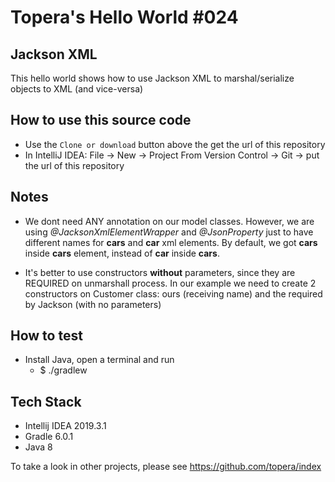 # Topera's Hello World #024
## Jackson XML 
This hello world shows how to use Jackson XML to marshal/serialize objects to XML (and vice-versa)

## How to use this source code
* Use the `Clone or download` button above the get the url of this repository
* In IntelliJ IDEA: File → New → Project From Version Control → Git → put the url of this repository

## Notes
* We dont need ANY annotation on our model classes. However, we are using *@JacksonXmlElementWrapper*
and *@JsonProperty* just to have different names for **cars** and **car** xml elements.
By default, we got **cars** inside **cars** element,
instead of **car** inside **cars**.

* It's better to use constructors **without** parameters, since they are REQUIRED on unmarshall process.
In our example we need to create 2 constructors on Customer class: ours (receiving name) and the required
by Jackson (with no parameters)

## How to test
* Install Java, open a terminal and run
    * $ ./gradlew

## Tech Stack
* Intellij IDEA 2019.3.1
* Gradle 6.0.1
* Java 8

To take a look in other projects, please see https://github.com/topera/index

